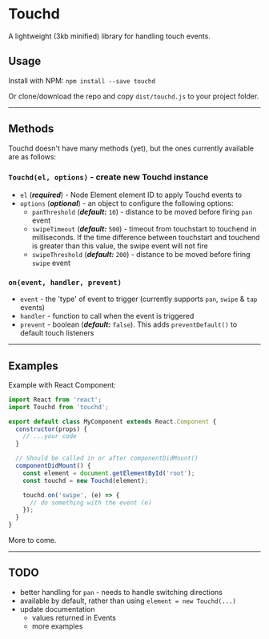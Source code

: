 # Touchd

A lightweight (3kb minified) library for handling touch events.

## Usage

Install with NPM: `npm install --save touchd`

Or clone/download the repo and copy `dist/touchd.js` to your project folder.

---
## Methods
Touchd doesn't have many methods (yet), but the ones currently available are as follows:

### `Touchd(el, options)` - create new Touchd instance

- `el` (***required***) - Node Element element ID to apply Touchd events to
- `options` (***optional***) - an object to configure the following options:
  - `panThreshold` (***default:*** `10`) - distance to be moved before firing `pan` event
  - `swipeTimeout` (***default:*** `500`) - timeout from touchstart to touchend in milliseconds. If the time difference between touchstart and touchend is greater than this value, the swipe event will not fire
  - `swipeThreshold` (***default:*** `200`) - distance to be moved before firing `swipe` event

### `on(event, handler, prevent)`

- `event` - the 'type' of event to trigger (currently supports `pan`, `swipe` & `tap` events)
- `handler` - function to call when the event is triggered
- `prevent` - boolean (***default:***  `false`). This adds `preventDefault()` to default touch listeners


---
## Examples

Example with React Component:
```javascript
import React from 'react';
import Touchd from 'touchd';

export default class MyComponent extends React.Component {
  constructor(props) {
    // ...your code
  }

  // Should be called in or after componentDidMount()
  componentDidMount() {
    const element = document.getElementById('root');
    const touchd = new Touchd(element);

    touchd.on('swipe', (e) => {
      // do something with the event (e)
    });
  }
}
```

More to come.

---
## TODO

- better handling for `pan` - needs to handle switching directions
- available by default, rather than using `element = new Touchd(...)`
- update documentation
  - values returned in Events
  - more examples
